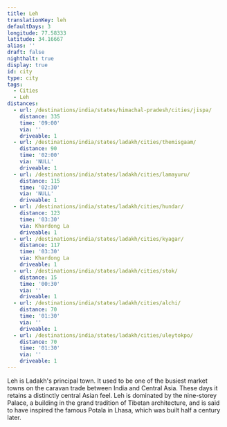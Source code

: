 ```yaml
---
title: Leh
translationKey: leh
defaultDays: 3
longitude: 77.58333
latitude: 34.16667
alias: ''
draft: false
nighthalt: true
display: true
id: city
type: city
tags:
  - Cities
  - Leh
distances:
  - url: /destinations/india/states/himachal-pradesh/cities/jispa/
    distance: 335
    time: '09:00'
    via: ''
    driveable: 1
  - url: /destinations/india/states/ladakh/cities/themisgaam/
    distance: 90
    time: '02:00'
    via: 'NULL'
    driveable: 1
  - url: /destinations/india/states/ladakh/cities/lamayuru/
    distance: 115
    time: '02:30'
    via: 'NULL'
    driveable: 1
  - url: /destinations/india/states/ladakh/cities/hundar/
    distance: 123
    time: '03:30'
    via: Khardong La
    driveable: 1
  - url: /destinations/india/states/ladakh/cities/kyagar/
    distance: 117
    time: '03:30'
    via: Khardong La
    driveable: 1
  - url: /destinations/india/states/ladakh/cities/stok/
    distance: 15
    time: '00:30'
    via: ''
    driveable: 1
  - url: /destinations/india/states/ladakh/cities/alchi/
    distance: 70
    time: '01:30'
    via: ''
    driveable: 1
  - url: /destinations/india/states/ladakh/cities/uleytokpo/
    distance: 70
    time: '01:30'
    via: ''
    driveable: 1
---
```

























































Leh is Ladakh's principal town. It used to be one of the busiest market towns on the caravan trade between India and Central Asia. These days it retains a distinctly central Asian feel. Leh is dominated by the nine-storey Palace, a building in the grand tradition of Tibetan architecture, and is said to have inspired the famous Potala in Lhasa, which was built half a century later.